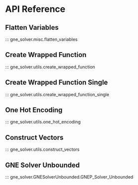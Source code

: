# API Reference

## Flatten Variables
::: gne_solver.misc.flatten_variables


## Create Wrapped Function
::: gne_solver.utils.create_wrapped_function


## Create Wrapped Function Single
::: gne_solver.utils.create_wrapped_function_single

## One Hot Encoding
::: gne_solver.utils.one_hot_encoding

## Construct Vectors
::: gne_solver.utils.construct_vectors

## GNE Solver Unbounded
::: gne_solver.GNESolverUnbounded.GNEP_Solver_Unbounded


































